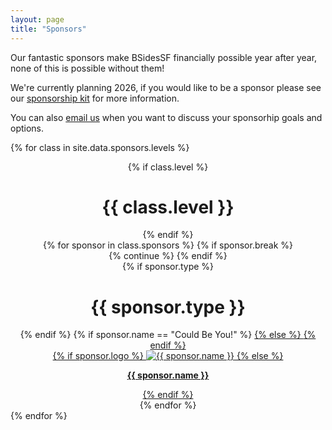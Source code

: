 ```yaml
---
layout: page
title: "Sponsors"
---
```


Our fantastic sponsors make BSidesSF financially possible year after year, 
none of this is possible without them!

We're currently planning 2026, if you would like to be a sponsor please 
see our [sponsorship kit](/sponsors/kit) for more
information.

You can also [email us](mailto:sponsors@bsidessf.org) when you want to discuss your
sponsorhip goals and options.

{% for class in site.data.sponsors.levels %}
  <div style="text-align: center;" class="sponsors {{ class.class }}">
    {% if class.level %}
      <h1>{{ class.level }}</h1>
    {% endif %}
    <div class="row">
      {% for sponsor in class.sponsors %}
        {% if sponsor.break %}
          </div><div class="row">
          {% continue %}
        {% endif %}
        <div class="column">
          {% if sponsor.type %}
            <h1 class="sponsors">{{ sponsor.type }}</h1>
          {% endif %}
          {% if sponsor.name == "Could Be You!" %}
            <a href="{{ site.data.sponsors.sponsorship_kit_url }}" target="_blank">
          {% else %}
            <a href="{{ sponsor.href }}" target="_blank">
          {% endif %}
            <div class="imgdiv">
              {% if sponsor.logo %}
                <img src="{{ site.url }}{{baseurl}}{{ sponsor.logo }}" alt="{{ sponsor.name }}" title="{% if sponsor.text %}{{ sponsor.text }}{% else %}{{ sponsor.name }}{% endif %}" />
              {% else %}
                <p><strong>{{ sponsor.name }}</strong></p>
              {% endif %}
            </div>
          </a>
        </div>
      {% endfor %}
    </div>
  </div>
{% endfor %}
